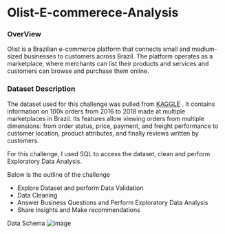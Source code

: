 # Olist-E-commerece-Analysis

### OverView

  Olist is a Brazilian e-commerce platform that connects small and medium-sized businesses to customers across Brazil. The platform operates as a marketplace, where merchants can list their products and services and customers can browse and purchase them online.

### Dataset Description

The dataset used for this challenge was pulled from [KAGGLE](https://www.kaggle.com/datasets/olistbr/brazilian-ecommerce) . It contains information on 100k orders from 2016 to 2018 made at multiple marketplaces in Brazil. Its features allow viewing orders from multiple dimensions: from order status, price, payment, and freight performance to customer location, product attributes, and finally reviews written by customers.

For this challenge, I used SQL to access the dataset, clean and perform Exploratory Data Analysis.

Below is the outline of the challenge
  - Explore Dataset and perform Data Validation
  - Data Cleaning
  - Answer Business Questions and Perform Exploratory Data Analysis
  - Share Insights and Make recommendations

Data Schema
          ![image](https://github.com/itsajayy/Olist-E-commerece-Analysis/assets/135236892/a821d3ef-c56b-4247-a26f-3fb0708994fb)
